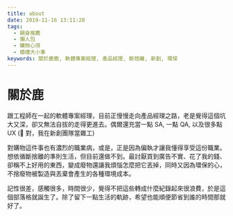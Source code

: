 ```yaml
---
title: about
date: 2019-11-16 13:11:28
tags:
  - 親身推薦
  - 懶人包
  - 購物心得
  - 婚禮大小事
keywords: 關於鹿鹿, 軟體專案經理, 產品經理, 斷捨離, 新創, 環保
---
```


# 關於鹿

跟工程師在一起的軟體專案經理，目前正慢慢走向產品經理之路，老是覺得這個坑大又深，卻又無法自拔的走得更進去。偶爾還充當一點 SA, 一點 QA, 以及很多點 UX (🤣 對，我在新創團隊當雜工)

對購物這件事也有濃烈的職業病，或是，正是因為偏執才讓我懂得享受這份職業。想依循斷捨離的準則生活，但目前還做不到。最討厭買到廣告不實、花了我的錢、卻稱不上好用的東西，變成廢物還讓我煩惱怎麼把它丟掉，同時又因為環保的心，不捨廢物被製造與丟棄會產生的各種環境成本。

記性很差，感觸很多，時間很少，覺得不把這些轉成什麼紀錄起來很浪費，於是這個部落格就誕生了。除了留下一點生活的軌跡，希望也能順便節省到誰的時間那就好了。
